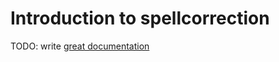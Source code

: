 # Introduction to spellcorrection

TODO: write [great documentation](http://jacobian.org/writing/what-to-write/)
